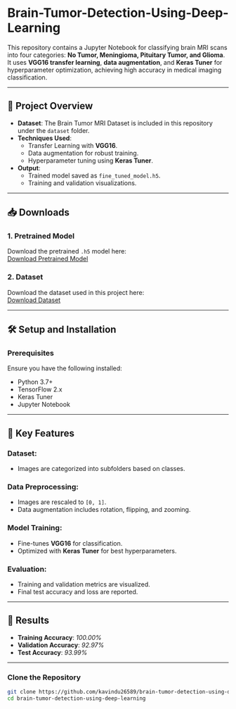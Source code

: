 # Brain-Tumor-Detection-Using-Deep-Learning

This repository contains a Jupyter Notebook for classifying brain MRI scans into four categories: **No Tumor, Meningioma, Pituitary Tumor, and Glioma**. It uses **VGG16 transfer learning**, **data augmentation**, and **Keras Tuner** for hyperparameter optimization, achieving high accuracy in medical imaging classification.

---

## 📜 Project Overview

- **Dataset**: The Brain Tumor MRI Dataset is included in this repository under the `dataset` folder.
- **Techniques Used**:
  - Transfer Learning with **VGG16**.
  - Data augmentation for robust training.
  - Hyperparameter tuning using **Keras Tuner**.
- **Output**:
  - Trained model saved as `fine_tuned_model.h5`.
  - Training and validation visualizations.

---

## 📥 Downloads

### 1. Pretrained Model
Download the pretrained `.h5` model here:  
[Download Pretrained Model](https://brain-tumor-model-storage.s3.us-east-1.amazonaws.com/fine_tuned_model.h5)

### 2. Dataset
Download the dataset used in this project here:  
[Download Dataset](https://brain-tumor-model-storage.s3.us-east-1.amazonaws.com/Dataset.zip)

---

## 🛠️ Setup and Installation

### Prerequisites

Ensure you have the following installed:
- Python 3.7+
- TensorFlow 2.x
- Keras Tuner
- Jupyter Notebook
  
---

## 🔬 Key Features

### Dataset:
- Images are categorized into subfolders based on classes.

### Data Preprocessing:
- Images are rescaled to `[0, 1]`.
- Data augmentation includes rotation, flipping, and zooming.

### Model Training:
- Fine-tunes **VGG16** for classification.
- Optimized with **Keras Tuner** for best hyperparameters.

### Evaluation:
- Training and validation metrics are visualized.
- Final test accuracy and loss are reported.

---

## 🎨 Results

- **Training Accuracy**: *100.00%*
- **Validation Accuracy**: *92.97%*
- **Test Accuracy**: *93.99%*
  
---

### Clone the Repository

```bash
git clone https://github.com/kavindu26589/brain-tumor-detection-using-deep-learning.git
cd brain-tumor-detection-using-deep-learning
